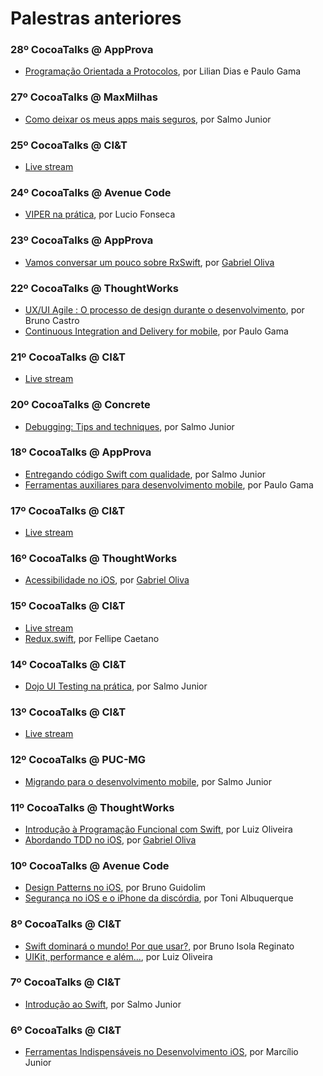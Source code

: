 # Palestras anteriores

### 28º CocoaTalks @ AppProva
- [Programação Orientada a Protocolos](https://speakerdeck.com/paulogama/programacao-orientada-a-protocolos), por Lilian Dias e Paulo Gama

### 27º CocoaTalks @ MaxMilhas
- [Como deixar os meus apps mais seguros](https://speakerdeck.com/salmojunior/como-deixar-os-meus-apps-mais-seguros), por Salmo Junior

### 25º CocoaTalks @ CI&T
- [Live stream](https://www.youtube.com/watch?v=hCmh9-JX8I4)

### 24º CocoaTalks @ Avenue Code
- [VIPER na prática](https://speakerdeck.com/lucioandre/apresentacao-viper-na-pratica), por Lucio Fonseca

### 23º CocoaTalks @ AppProva
- [Vamos conversar um pouco sobre RxSwift](https://speakerdeck.com/gabrieloliva/rxswift-basics), por [Gabriel Oliva](https://twitter.com/gabrieloliva_/)

### 22º CocoaTalks @ ThoughtWorks
- [UX/UI Agile : O processo de design durante o desenvolvimento](https://docs.google.com/presentation/d/1aw2WTdzv8wsQl41po3ZEhR0LX3CNBMRvYMCu1QGGz7k/edit#slide=id.g155c621370_0_1047), por Bruno Castro
- [Continuous Integration and Delivery for mobile](https://speakerdeck.com/paulogama/continuous-integration-and-continuous-delivery-for-mobile), por Paulo Gama

### 21º CocoaTalks @ CI&T
- [Live stream](https://www.youtube.com/watch?v=WcLnaVQK790)

### 20º CocoaTalks @ Concrete
- [Debugging: Tips and techniques](https://speakerdeck.com/salmojunior/debugging-tips-and-techniques), por Salmo Junior

### 18º CocoaTalks @ AppProva
- [Entregando código Swift com qualidade](https://speakerdeck.com/salmojunior/entregando-codigo-swift-com-qualidade), por Salmo Junior
- [Ferramentas auxiliares para desenvolvimento mobile](https://speakerdeck.com/paulogama/ferramentas-auxiliares-para-desenvolvimento-mobile), por Paulo Gama

### 17º CocoaTalks @ CI&T
- [Live stream](https://www.youtube.com/watch?v=tJnFNQTU3AY)

### 16º CocoaTalks @ ThoughtWorks
- [Acessibilidade no iOS](https://speakerdeck.com/gabrieloliva/acessibilidade-no-ios), por [Gabriel Oliva](https://twitter.com/gabrieloliva_/)

### 15º CocoaTalks @ CI&T
- [Live stream](https://www.youtube.com/watch?v=juNQuS3TPp0)
- [Redux.swift](https://speakerdeck.com/fellipecaetano/redux-dot-swift-in-belo-horizonte), por Fellipe Caetano

### 14º CocoaTalks @ CI&T
- [Dojo UI Testing na prática](https://speakerdeck.com/salmojunior/ui-testing), por Salmo Junior

### 13º CocoaTalks @ CI&T
- [Live stream](https://www.youtube.com/watch?v=doBUVyST77U)

### 12º CocoaTalks @ PUC-MG
- [Migrando para o desenvolvimento mobile](https://speakerdeck.com/salmojunior/migrando-para-o-desenvolvimento-mobile-ios), por Salmo Junior

### 11º CocoaTalks @ ThoughtWorks
- [Introdução à Programação Funcional com Swift](https://speakerdeck.com/luigledr/introducao-a-programacao-funcional-com-swift), por Luiz Oliveira
- [Abordando TDD no iOS](https://speakerdeck.com/gabrieloliva/abordando-tdd-no-ios), por [Gabriel Oliva](https://twitter.com/gabrieloliva_/)

### 10º CocoaTalks @ Avenue Code
- [Design Patterns no iOS](https://www.slideshare.net/bguidolim/ios-design-patterns-64442493), por Bruno Guidolim
- [Segurança no iOS e o iPhone da discórdia](https://www.slideshare.net/acalbuquerque/seguranca-no-ios-e-o-caso-do-iphone-da-discrdia-64524872), por Toni Albuquerque

### 8º CocoaTalks @ CI&T
- [Swift dominará o mundo! Por que usar?](https://speakerdeck.com/brunoreginato/swift-dominara-o-mundo-por-que-usar), por Bruno Isola Reginato
- [UIKit, performance e além...](http://slides.com/luizoliveira/uikit_performance_and_beyond#/), por Luiz Oliveira

### 7º CocoaTalks @ CI&T
- [Introdução ao Swift](https://speakerdeck.com/salmojunior/introducao-ao-swift-cocoaheads-bh), por Salmo Junior

### 6º CocoaTalks @ CI&T
- [Ferramentas Indispensáveis no Desenvolvimento iOS](https://speakerdeck.com/marciliojrs/ferramentas-indispensaveis-no-desenvolvimento-ios), por Marcílio Junior
